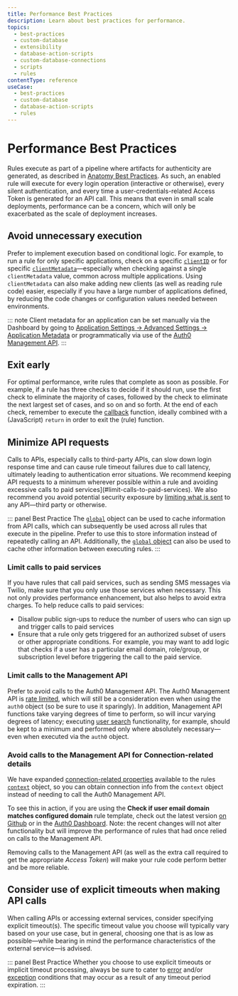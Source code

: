 ```yaml
---
title: Performance Best Practices
description: Learn about best practices for performance.
topics:
  - best-practices
  - custom-database
  - extensibility
  - database-action-scripts
  - custom-database-connections
  - scripts
  - rules
contentType: reference
useCase:
  - best-practices
  - custom-database
  - database-action-scripts
  - rules
---
```

# Performance Best Practices

Rules execute as part of a pipeline where artifacts for authenticity are generated, as described in [Anatomy Best Practices](/best-practices/custom-db-connections/anatomy). As such, an enabled rule will execute for every login operation (interactive or otherwise), every silent authentication, and every time a user-credentials-related Access Token is generated for an API call. This means that even in small scale deployments, performance can be a concern, which will only be exacerbated as the scale of deployment increases.

## Avoid unnecessary execution

Prefer to implement execution based on conditional logic. For example, to run a rule for only specific applications, check on a specific [`clientID`](/rules/references/context-object) or for specific [`clientMetadata`](/rules/references/context-object)&mdash;especially when checking against a single `clientMetadata` value, common across multiple applications. Using `clientMetadata` can also make adding new clients (as well as reading rule code) easier, especially if you have a large number of applications defined, by reducing the code changes or configuration values needed between environments.

::: note
Client metadata for an application can be set manually via the Dashboard by going to [Application Settings -> Advanced Settings -> Application Metadata](${manage_url}/#/applications/) or programmatically via use of the [Auth0 Management API](/api/management/v2#!/Clients/patch_clients_by_id).
:::

## Exit early
For optimal performance, write rules that complete as soon as possible. For example, if a rule has three checks to decide if it should run, use the first check to eliminate the majority of cases, followed by the check to eliminate the next largest set of cases, and so on and so forth. At the end of each check, remember to execute the [callback](/best-practices/rules#callback-function) function, ideally combined with a (JavaScript) `return` in order to exit the (rule) function.

## Minimize API requests
Calls to APIs, especially calls to third-party APIs, can slow down login response time and can cause rule timeout failures due to call latency, ultimately leading to authentication error situations. We recommend keeping API requests to a minimum wherever possible within a rule and avoiding excessive calls to paid services](#limit-calls-to-paid-services). We also recommend you avoid potential security exposure by [limiting what is sent](/best-practices/rules#do-not-send-entire-context-object-to-external-services) to any API&mdash;third party or otherwise.

::: panel Best Practice
The [`global`](/best-practices/rules#global-object) object can be used to cache information from API calls, which can subsequently be used across all rules that execute in the pipeline. Prefer to use this to store information instead of repeatedly calling an API. Additionally, the [`global` object](/best-practices/rules#global-object) can also be used to cache other information between executing rules.
:::

### Limit calls to paid services
If you have rules that call paid services, such as sending SMS messages via Twilio, make sure that you only use those services when necessary. This not only provides performance enhancement, but also helps to avoid extra charges. To help reduce calls to paid services:

* Disallow public sign-ups to reduce the number of users who can sign up and trigger calls to paid services
* Ensure that a rule only gets triggered for an authorized subset of users or other appropriate conditions. For example, you may want to add logic that checks if a user has a particular email domain, role/group, or subscription level before triggering the call to the paid service.

### Limit calls to the Management API
Prefer to avoid calls to the Auth0 Management API. The Auth0 Management API is [rate limited](/policies/rate-limits#management-api-v2), which will still be a consideration even when using the `auth0` object (so be sure to use it sparingly). In addition, Management API functions take varying degrees of time to perform, so will incur varying degrees of latency; executing [user search](/api/management/v2#!/Users/get_users) functionality, for example, should be kept to a minimum and performed only where absolutely necessary&mdash;even when executed via the `auth0` object.

### Avoid calls to the Management API for Connection-related details

We have expanded [connection-related properties](/rules/references/context-object) available to the rules [`context`](/best-practices/rules#context-object) object, so you can obtain connection info from the `context` object instead of needing to call the Auth0 Management API.

To see this in action, if you are using the **Check if user email domain matches configured domain** rule template, check out the latest version [on Github](https://github.com/auth0/rules/blob/master/src/rules/check-domains-against-connection-aliases.js) or in the [Auth0 Dashboard](${manage_url}/#/rules/new). Note: the recent changes will not alter functionality but will improve the performance of rules that had once relied on calls to the Management API.

Removing calls to the Management API (as well as the extra call required to get the appropriate <dfn data-key="access-token">Access Token</dfn>) will make your rule code perform better and be more reliable.

## Consider use of explicit timeouts when making API calls

When calling APIs or accessing external services, consider specifying explicit timeout(s). The specific timeout value you choose will typically vary based on your use case, but in general, choosing one that is as low as possible&mdash;while bearing in mind the performance characteristics of the external service&mdash;is advised.

::: panel Best Practice
Whether you choose to use explicit timeouts or implicit timeout processing, always be sure to cater to [error](/best-practices/error-handling) and/or [exception](/best-practices/error-handling#exceptions) conditions that may occur as a result of any timeout period expiration.
:::
